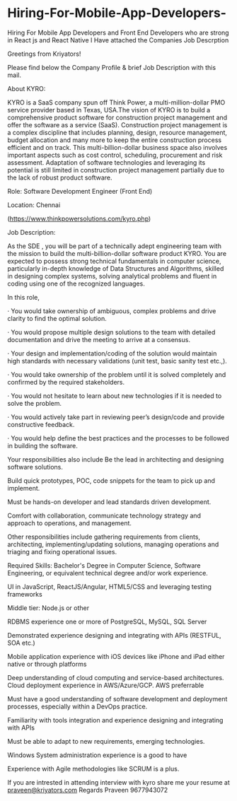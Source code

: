 # Hiring-For-Mobile-App-Developers-
Hiring For Mobile App Developers and Front End Developers who are strong in React js and React Native
I Have attached the Companies Job Descrption

Greetings from Kriyators!

Please find below the Company Profile & brief Job Description with this mail.

About KYRO:

KYRO is a SaaS company spun off  Think Power, a multi-million-dollar PMO service provider based in Texas, USA.The vision of KYRO is to build a comprehensive product software for construction project management and offer the software as a service (SaaS). Construction project management is a complex discipline that includes planning, design, resource management, budget allocation and many more to keep the entire construction process efficient and on track. This multi-billion-dollar business space also involves important aspects such as cost control, scheduling, procurement and risk assessment. Adaptation of software technologies and leveraging its potential is still limited in construction project management partially due to the lack of robust product software.

 
Role: Software Development Engineer (Front End)

Location: Chennai

(https://www.thinkpowersolutions.com/kyro.php)



Job Description:

As the SDE , you will be part of a technically adept engineering team with the mission to build the multi-billion-dollar software product KYRO. You are expected to possess strong technical fundamentals in computer science, particularly in-depth knowledge of Data Structures and Algorithms, skilled in designing complex systems, solving analytical problems and fluent in coding using one of the recognized languages.

In this role,

·         You would take ownership of ambiguous, complex problems and drive clarity to find the optimal solution.

·         You would propose multiple design solutions to the team with detailed documentation and drive the meeting to arrive at a consensus.

·         Your design and implementation/coding of the solution would maintain high standards with necessary validations (unit test, basic sanity test etc.,).

·         You would take ownership of the problem until it is solved completely and confirmed by the required stakeholders.

·         You would not hesitate to learn about new technologies if it is needed to solve the problem.

·         You would actively take part in reviewing peer’s design/code and provide constructive feedback.

·         You would help define the best practices and the processes to be followed in building the software.



Your responsibilities also include
Be the lead in architecting and designing software solutions.

Build quick prototypes, POC, code snippets for the team to pick up and implement.

Must be hands-on developer and lead standards driven development.

Comfort with collaboration, communicate technology strategy and approach to operations, and management.

Other responsibilities include gathering requirements from clients, architecting, implementing/updating solutions, managing operations and triaging and fixing operational issues.

Required Skills:
Bachelor's Degree in Computer Science, Software Engineering, or equivalent technical degree and/or work experience.

UI in JavaScript, ReactJS/Angular, HTML5/CSS and leveraging testing frameworks

Middle tier: Node.js or other

RDBMS experience one or more of PostgreSQL, MySQL, SQL Server

Demonstrated experience designing and integrating with APIs (RESTFUL, SOA etc.)

Mobile application experience with iOS devices like iPhone and iPad either native or through platforms

Deep understanding of cloud computing and service-based architectures. Cloud deployment experience in AWS/Azure/GCP. AWS preferrable

Must have a good understanding of software development and deployment processes, especially within a DevOps practice.

Familiarity with tools integration and experience designing and integrating with APIs

Must be able to adapt to new requirements, emerging technologies.

Windows System administration experience is a good to have

Experience with Agile methodologies like SCRUM is a plus.


If you are intrested in attending interview with kyro 
share me your resume at praveen@kriyators.com 
Regards 
Praveen 
9677943072
